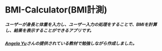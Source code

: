 # BMI-Calculator(BMI計測)
##### ユーザーが身長と体重を入力し、ユーザー入力の処理をすることで、BMIを計算し、結果を表示することができるアプリです。


##### [Angela Yu](https://www.udemy.com/course/ios-13-app-development-bootcamp/)さんの提供されている教材で勉強しながら作成しました。
